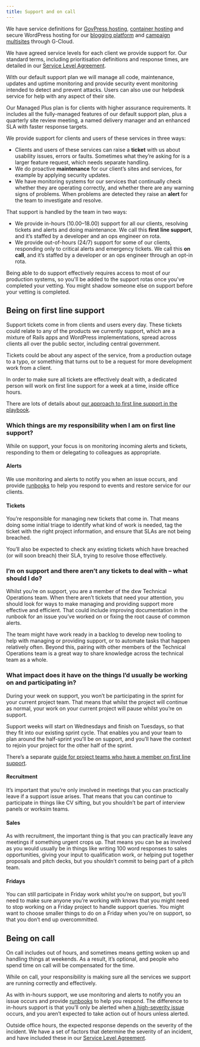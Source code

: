 ```yaml
---
title: Support and on call
---
```


We have service definitions for [GovPress hosting], [container hosting] and
secure WordPress hosting for our [blogging platform] and [campaign multisites]
through G-Cloud.

We have agreed service levels for each client we provide support for. Our
standard terms, including prioritisation definitions and response times, are
detailed in our [Service Level Agreement].

With our default support plan we will manage all code, maintenance, updates and
uptime monitoring and provide security event monitoring intended to detect and
prevent attacks. Users can also use our helpdesk service for help with any
aspect of their site.

Our Managed Plus plan is for clients with higher assurance requirements. It
includes all the fully-managed features of our default support plan, plus a
quarterly site review meeting, a named delivery manager and an enhanced SLA
with faster response targets.

We provide support for clients and users of these services in three ways:

* Clients and users of these services can raise a **ticket** with us about
  usability issues, errors or faults. Sometimes what they’re asking for is a
  larger feature request, which needs separate handling.
* We do proactive **maintenance** for our client’s sites and services, for
  example by applying security updates.
* We have monitoring systems for our services that continually check whether
  they are operating correctly, and whether there are any warning signs of
  problems. When problems are detected they raise an **alert** for the team to
  investigate and resolve.

That support is handled by the team in two ways:

* We provide in-hours (10.00–18.00) support for all our clients, resolving
  tickets and alerts and doing maintenance. We call this **first line
  support**, and it’s staffed by a developer and an ops engineer on rota.
* We provide out-of-hours (24/7) support for some of our clients, responding
  only to critical alerts and emergency tickets. We call this **on call**, and
  it’s staffed by a developer or an ops engineer through an opt-in rota.

Being able to do support effectively requires access to most of our production
systems, so you'll be added to the support rotas once you've completed your
vetting. You might shadow someone else on support before your vetting is
completed.

## Being on first line support

Support tickets come in from clients and users every day. These tickets could
relate to any of the products we currently support, which are a mixture of
Rails apps and WordPress implementations, spread across clients all over the
public sector, including central government.

Tickets could be about any aspect of the service, from a production outage to a
typo, or something that turns out to be a request for more development work
from a client.

In order to make sure all tickets are effectively dealt with, a dedicated
person will work on first line support for a week at a time, inside office
hours.

There are lots of details about [our approach to first line support in the
playbook](https://playbook.dxw.com/#/?id=hosting-and-supporting-services).

### Which things are my responsibility when I am on first line support?

While on support, your focus is on monitoring incoming alerts and tickets,
responding to them or delegating to colleagues as appropriate.

#### Alerts

We use monitoring and alerts to notify you when an issue occurs, and provide
[runbooks] to help you respond to events and restore service for our clients.

#### Tickets

You’re responsible for managing new tickets that come in. That means doing some
initial triage to identify what kind of work is needed, tag the ticket with the
right project information, and ensure that SLAs are not being breached.

You’ll also be expected to check any existing tickets which have breached (or
will soon breach) their SLA, trying to resolve those effectively.

### I’m on support and there aren’t any tickets to deal with – what should I do?

Whilst you’re on support, you are a member of the dxw Technical Operations
team. When there aren’t tickets that need your attention, you should look for
ways to make managing and providing support more effective and efficient. That
could include improving documentation in the runbook for an issue you’ve worked
on or fixing the root cause of common alerts.

The team might have work ready in a backlog to develop new tooling to help with
managing or providing support, or to automate tasks that happen relatively
often. Beyond this, pairing with other members of the Technical Operations team
is a great way to share knowledge across the technical team as a whole.

### What impact does it have on the things I’d usually be working on and participating in?

During your week on support, you won’t be participating in the sprint for your
current project team. That means that whilst the project will continue as
normal, your work on your current project will pause whilst you’re on support.

Support weeks will start on Wednesdays and finish on Tuesdays, so that they fit
into our existing sprint cycle. That enables you and your team to plan around
the half-sprint you’ll be on support, and you’ll have the context to rejoin
your project for the other half of the sprint.

There’s a separate [guide for project teams who have a member on first line
support](https://docs.google.com/document/d/1WocWXmy0I0ew8CuYP1d1E3ySYntJnuMkT10vvBhiBf0/edit?usp=sharing).

#### Recruitment

It’s important that you’re only involved in meetings that you can practically
leave if a support issue arises. That means that you can continue to
participate in things like CV sifting, but you shouldn’t be part of interview
panels or worksim teams.

#### Sales

As with recruitment, the important thing is that you can practically leave any
meetings if something urgent crops up. That means you can be as involved as you
would usually be in things like writing 100 word responses to sales
opportunities, giving your input to qualification work, or helping put together
proposals and pitch decks, but you shouldn’t commit to being part of a pitch
team.

#### Fridays

You can still participate in Friday work whilst you’re on support, but you’ll
need to make sure anyone you’re working with knows that you might need to stop
working on a Friday project to handle support queries. You might want to choose
smaller things to do on a Friday when you’re on support, so that you don’t end
up overcommitted.

## Being on call

On call includes out of hours, and sometimes means getting woken up and
handling things at weekends. As a result, it’s optional, and people who spend
time on call will be compensated for the time.

While on call, your responsibility is making sure all the services we support
are running correctly and effectively.

As with in-hours support, we use monitoring and alerts to notify you an issue
occurs and provide [runbooks] to help you respond. The difference to in-hours
support is that you’ll only be alerted when [a high-severity
issue](https://docs.google.com/document/d/1Y_uhCQEKyyFyDI_oM-FhAf4LyvFIziTfOtwPfi8LqOs/edit)
occurs, and you aren’t expected to take action out of hours unless alerted.

Outside office hours, the expected response depends on the severity of the
incident. We have a set of factors that determine the severity of an incident,
and have included these in our [Service Level Agreement].

[GovPress hosting]: https://www.digitalmarketplace.service.gov.uk/g-cloud/services/930612236449495
[container hosting]: https://www.digitalmarketplace.service.gov.uk/g-cloud/services/754953588860938
[blogging platform]: https://www.digitalmarketplace.service.gov.uk/g-cloud/services/355674790119695
[campaign multisites]: https://www.digitalmarketplace.service.gov.uk/g-cloud/services/691308552308120
[Service Level Agreement]: https://contracts.dxw.com/service_level_agreement.md.html
[runbooks]: https://git.govpress.com/ops/docs
